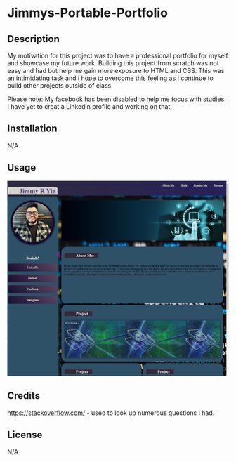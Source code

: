 # Jimmys-Portable-Portfolio

## Description

My motivation for this project was to have a professional portfolio for myself and showcase my future work.  Building this project from scratch was not easy and had but help me gain more exposure to HTML and CSS.  This was an intimidating task and i hope to overcome this feeling as I continue to build other projects outside of class.  

Please note:
My facebook has been disabled to help me focus with studies.
I have yet to creat a Linkedin profile and working on that.


## Installation

N/A

## Usage
 ![alt tag](./assets/jimmysportfolio.jpg)


## Credits
https://stackoverflow.com/ - used to look up numerous questions i had.

## License
N/A